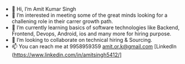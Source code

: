 - 👋 Hi, I’m Amit Kumar Singh
- 👀 I’m interested in meeting some of the great minds looking for a challening role in their carrer growth path. 
- 🌱 I’m currently learning basics of software technologies like Backend, Frontend, Devops, Android, ios and many more for hiring purpose. 
- 💞️ I’m looking to collaborate on technical hiring & Sourcing. 
- 📫 You can reach me at 9958959359 amit.or.k@gmail.com   [LinkedIn (https://www.linkedin.com/in/amitsingh5412/]


